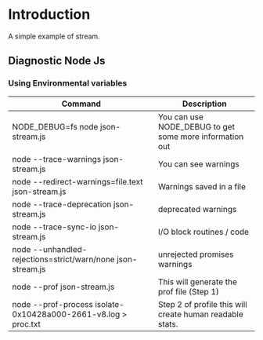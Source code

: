 # Introduction

A simple example of stream.

## Diagnostic Node Js

### Using Environmental variables

| Command                                                        | Description                                              |
| -------------------------------------------------------------- | -------------------------------------------------------- |
| NODE_DEBUG=fs node json-stream.js                              | You can use NODE_DEBUG to get some more information out  |
| node --trace-warnings json-stream.js                           | You can see warnings                                     |
| node --redirect-warnings=file.text json-stream.js              | Warnings saved in a file                                 |
| node --trace-deprecation json-stream.js                        | deprecated warnings                                      |
| node --trace-sync-io json-stream.js                            | I/O block routines / code                                |
| node --unhandled-rejections=strict/warn/none json-stream.js    | unrejected promises warnings                             |
| node --prof json-stream.js                                     | This will generate the prof file (Step 1)                |
| node --prof-process isolate-0x10428a000-2661-v8.log > proc.txt | Step 2 of profile this will create human readable stats. |
